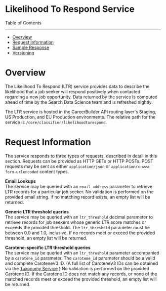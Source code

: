 Likelihood To Respond Service
=============

Table of Contents
_________
- [Overview](#overview)
- [Request Information](#request-information)
- [Sample Response](#sample-response)
- [Versioning](#versioning)

# Overview

The Likelihood To Respond (LTR) service provides data to describe the likelihood that a job seeker will respond positively when contacted regarding a new job opportunity. Data returned by the service is computed ahead of time by the Search Data Science team and is refreshed nightly.

The LTR service is hosted in the CareerBuilder API routing layer's Staging, US Production, and EU Production environments. The relative path for the service is `/core/classifier/likelihoodtorespond`.

# Request Information

The service responds to three types of requests, described in detail in this section. Requests can be provided as HTTP GETs or HTTP POSTs. POST requests may be sent as either `application/json` or `application/x-www-form-urlencoded` content types.

**Email Lookups**<br />The service may be queried with an `email_address` parameter to retrieve LTR records for a particular job seeker. No validation is performed on the provided email string. If no matching record exists, an empty list will be returned.

**Generic LTR threshold queries**<br />The service may be queried with an `ltr_threshold` decimal parameter to retrieve records for job seekers whose generic LTR score matches or exceeds the provided threshold. The `ltr_threshold` parameter must be between 0.0 and 1.0, inclusive. If no records meet or exceed the provided threshold, an empty list will be returned.

**Carotene-specific LTR threshold queries**<br />The service may be queried with an `ltr_threshold` parameter accompanied by a `carotene_id` parameter. The `carotene_id` parameter should be a valid and complete CaroteneV3 ID. (A full list of CaroteneV3 IDs can be obtained via the [Taxonomy Service](/TaxonomyService.md).) No validation is performed on the provided Carotene ID. If the Carotene ID does not match any records, or none of the matched records meet or exceed the provided threshold, an empty list will be returned.
